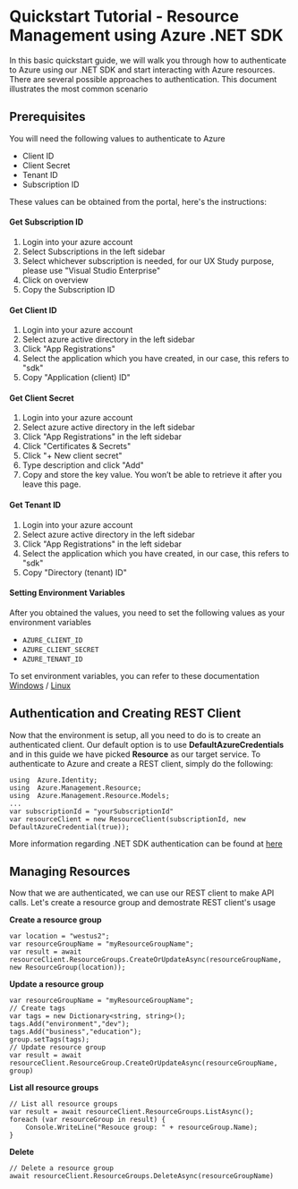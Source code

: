 # Quickstart Tutorial - Resource Management using Azure .NET SDK

In this basic quickstart guide, we will walk you through how to authenticate to Azure using our .NET SDK and start interacting with Azure resources.  There are several possible approaches to authentication. This document illustrates the most common scenario

## Prerequisites
You will need the following values to authenticate to Azure
- Client ID
- Client Secret
- Tenant ID
- Subscription ID

These values can be obtained from the portal, here's the instructions:

#### Get Subscription ID
1. Login into your azure account
2. Select Subscriptions in the left sidebar
3. Select whichever subscription is needed, for our UX Study purpose, please use "Visual Studio Enterprise"
4. Click on overview
5. Copy the Subscription ID

#### Get Client ID
1. Login into your azure account
2. Select azure active directory in the left sidebar
3. Click "App Registrations"
4. Select the application which you have created, in our case, this refers to "sdk"
5. Copy "Application (client) ID"

#### Get Client Secret
1. Login into your azure account
2. Select azure active directory in the left sidebar
3. Click "App Registrations" in the left sidebar
4. Click "Certificates & Secrets"
5. Click "+ New client secret"
6. Type description and click "Add"
7. Copy and store the key value. You won’t be able to retrieve it after you leave this page.

#### Get Tenant ID
1. Login into your azure account
2. Select azure active directory in the left sidebar
3. Click "App Registrations" in the left sidebar
4. Select the application which you have created, in our case, this refers to "sdk"
5. Copy "Directory (tenant) ID"

#### Setting Environment Variables
After you obtained the values, you need to set the following values as your environment variables

-   `AZURE_CLIENT_ID`
-   `AZURE_CLIENT_SECRET`
-   `AZURE_TENANT_ID`

To set environment variables, you can refer to these documentation
[Windows](https://www.computerhope.com/issues/ch000549.htm) / [Linux](https://www.serverlab.ca/tutorials/linux/administration-linux/how-to-set-environment-variables-in-linux/)

## Authentication and Creating REST Client

Now that the environment is setup, all you need to do is to create an authenticated client. Our default option is to use **DefaultAzureCredentials** and in this guide we have picked **Resource** as our target service. To authenticate to Azure and create a REST client, simply do the following:
```
using  Azure.Identity;
using  Azure.Management.Resource;
using  Azure.Management.Resource.Models;
...
var subscriptionId = "yourSubscriptionId"
var resourceClient = new ResourceClient(subscriptionId, new DefaultAzureCredential(true));
```

More information regarding .NET SDK authentication can be found at 
[here](https://docs.microsoft.com/en-us/dotnet/api/overview/azure/identity-readme?view=azure-dotnet) 

## Managing Resources

Now that we are authenticated, we can use our REST client to make API calls. Let's create a resource group and demostrate REST client's usage

**Create a resource group**

```
var location = "westus2";
var resourceGroupName = "myResourceGroupName";
var result = await resourceClient.ResourceGroups.CreateOrUpdateAsync(resourceGroupName, new ResourceGroup(location));
```

**Update a resource group**

```
var resourceGroupName = "myResourceGroupName";
// Create tags
var tags = new Dictionary<string, string>();
tags.Add("environment","dev");
tags.Add("business","education");
group.setTags(tags);
// Update resource group
var result = await resourceClient.ResourceGroup.CreateOrUpdateAsync(resourceGroupName, group)

```
 
**List all resource groups**

```
// List all resource groups
var result = await resourceClient.ResourceGroups.ListAsync();
foreach (var resourceGroup in result) {
    Console.WriteLine("Resouce group: " + resourceGroup.Name);
}
```

**Delete**

```
// Delete a resource group
await resourceClient.ResourceGroups.DeleteAsync(resourceGroupName)


```